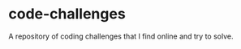 code-challenges
===============

A repository of coding challenges that I find online and try to solve.
